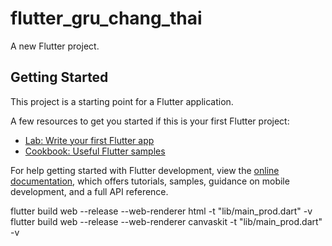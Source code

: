 # flutter_gru_chang_thai

A new Flutter project.

## Getting Started

This project is a starting point for a Flutter application.

A few resources to get you started if this is your first Flutter project:

- [Lab: Write your first Flutter app](https://docs.flutter.dev/get-started/codelab)
- [Cookbook: Useful Flutter samples](https://docs.flutter.dev/cookbook)

For help getting started with Flutter development, view the
[online documentation](https://docs.flutter.dev/), which offers tutorials,
samples, guidance on mobile development, and a full API reference.

flutter build web --release --web-renderer html -t "lib/main_prod.dart" -v
flutter build web --release --web-renderer canvaskit -t "lib/main_prod.dart" -v
